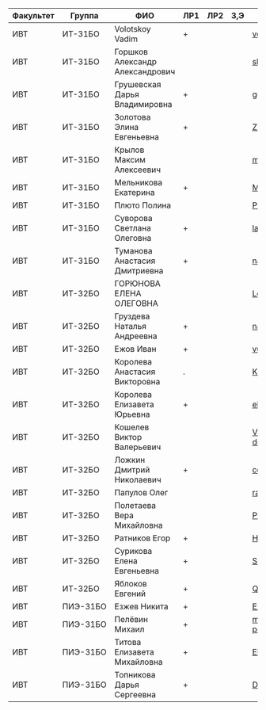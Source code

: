 Факультет | Группа   | ФИО                               | ЛР1 | ЛР2 | З,Э | Репозиторий
----------|----------|-----------------------------------|-----|-----|-----|---------
ИВТ       | ИТ-31БО  | Volotskoy Vadim                   | +   |     |     | [versusvirus/FrontendUniversity](https://github.com/versusvirus/FrontendUniversity)
ИВТ       | ИТ-31БО  | Горшков Александр Александрович   |     |     |     | [skazi14/web](https://github.com/skazi14/web)
ИВТ       | ИТ-31БО  | Грушевская Дарья Владимировна     | +   |     |     | [ggeraldina/test](https://github.com/ggeraldina/test)
ИВТ       | ИТ-31БО  | Золотова Элина Евгеньевна         | +   |     |     | [Zolotova/web](https://github.com/Zolotova/web)
ИВТ       | ИТ-31БО  | Крылов Максим Алексеевич          |     |     |     | [max-krylow/basics-of-web](https://github.com/max-krylow/basics-of-web)
ИВТ       | ИТ-31БО  | Мельникова Екатерина              | +   |     |     | [MelnikovaK/web](https://github.com/MelnikovaK/web)
ИВТ       | ИТ-31БО  | Плюто Полина                      |     |     |     | [PlyutoP/vebka](https://github.com/PlyutoP/vebka)
ИВТ       | ИТ-31БО  | Суворова Светлана Олеговна        | +   |     |     | [lana07/lana07.github.io](https://github.com/lana07/lana07.github.io)
ИВТ       | ИТ-31БО  | Туманова Анастасия Дмитриевна     | +   |     |     | [nasty-97/courseWeb](https://github.com/nasty-97/courseWeb)
ИВТ       | ИТ-32БО  | ГОРЮНОВА ЕЛЕНА ОЛЕГОВНА           |     |     |     | [LenaGiena/Goryunova_Elena](https://github.com/LenaGiena/Goryunova_Elena)
ИВТ       | ИТ-32БО  | Груздева Наталья Андреевна        | +   |     |     | [natatali-ya/labs](https://github.com/natatali-ya/labs)
ИВТ       | ИТ-32БО  | Ежов Иван                         | +   |     |     | [vunyuya/web](https://github.com/vunyuya/web)
ИВТ       | ИТ-32БО  | Королева Анастасия Викторовна     | .   |     |     | [Koroleva3/Koroleva3](https://github.com/Koroleva3/Koroleva3)
ИВТ       | ИТ-32БО  | Королева Елизавета Юрьевна        | +   |     |     | [elizaveta4/test](https://github.com/elizaveta4/test)
ИВТ       | ИТ-32БО  | Кошелев Виктор Валерьевич         |     |     |     | [ViktorKoshelev/web-depelopment](https://github.com/ViktorKoshelev/web-depelopment)
ИВТ       | ИТ-32БО  | Ложкин Дмитрий Николаевич         | +   |     |     | [coder911x/Web](https://github.com/coder911x/Web)
ИВТ       | ИТ-32БО  | Папулов Олег                      |     |     |     | [raffo111/web](https://github.com/raffo111/web)
ИВТ       | ИТ-32БО  | Полетаева Вера Михайловна         |     |     |     | [PoletaevaVera/poletaevavera](https://github.com/PoletaevaVera/poletaevavera)
ИВТ       | ИТ-32БО  | Ратников Егор                     | +   |     |     | [Horaigo/web-prog](https://github.com/Horaigo/web-prog)
ИВТ       | ИТ-32БО  | Сурикова Елена Евгеньевна         | +   |     |     | [SurikovaElena/Surikova1](https://github.com/SurikovaElena/Surikova1)
ИВТ       | ИТ-32БО  | Яблоков Евгений                   | +   |     |     | [QWERXman/web](https://github.com/QWERXman/web)
ИВТ       | ПИЭ-31БО | Езжев Никита                      | +   |     |     | [EzzhevNikita/web_development](https://github.com/EzzhevNikita/web_development)
ИВТ       | ПИЭ-31БО | Пелёвин Михаил                    | +   |     |     | [michael-pelevin/webdevelopment](https://github.com/michael-pelevin/webdevelopment)
ИВТ       | ПИЭ-31БО | Титова Елизавета Михайловна       | +   |     |     | [Elizabeth-Titova/MyLab](https://github.com/Elizabeth-Titova/MyLab)
ИВТ       | ПИЭ-31БО | Топникова Дарья Сергеевна         | +   |     |     | [DashaTop/web_yargu](https://github.com/DashaTop/web_yargu)
